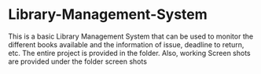 # Library-Management-System
This is a basic Library Management System that can be used to monitor the different books available and the information of issue, deadline to return, etc.
The entire project is provided in the folder. 
Also, working Screen shots are provided under the folder screen shots
